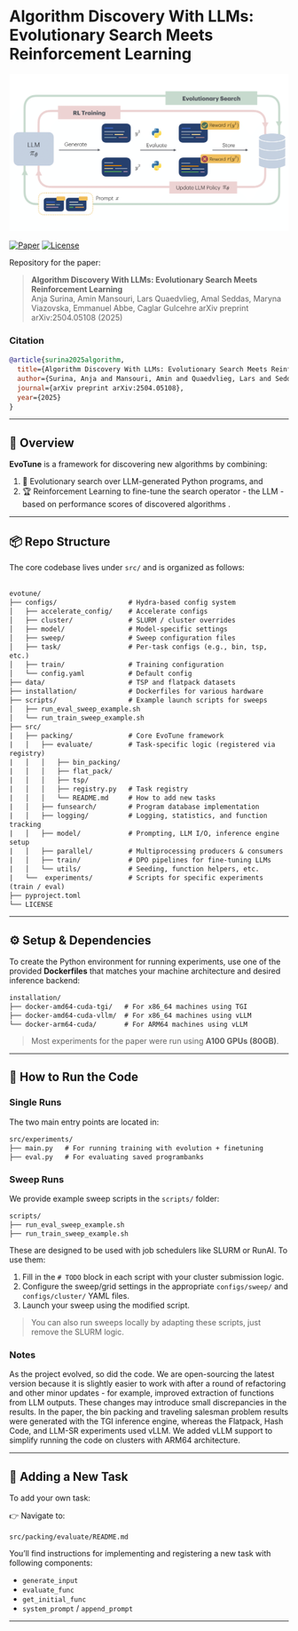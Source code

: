 # Algorithm Discovery With LLMs: Evolutionary Search Meets Reinforcement Learning

![Method Image](./data/readme/method-fig.png)

[![Paper](https://img.shields.io/badge/Paper-arXiv%20preprint-b31b1b.svg)](https://arxiv.org/abs/2504.05108)
[![License](https://img.shields.io/github/license/CLAIRE-Labo/EvoTune)](./LICENSE)

Repository for the paper:

> **Algorithm Discovery With LLMs: Evolutionary Search Meets Reinforcement Learning**  
> Anja Surina, Amin Mansouri, Lars Quaedvlieg, Amal Seddas, Maryna Viazovska, Emmanuel Abbe, Caglar Gulcehre
> arXiv preprint arXiv:2504.05108 (2025)

### Citation
```bibtex
@article{surina2025algorithm,
  title={Algorithm Discovery With LLMs: Evolutionary Search Meets Reinforcement Learning},
  author={Surina, Anja and Mansouri, Amin and Quaedvlieg, Lars and Seddas, Amal and Viazovska, Maryna and Abbe, Emmanuel and Gulcehre, Caglar},
  journal={arXiv preprint arXiv:2504.05108},
  year={2025}
}
```

---

## 🧠 Overview

**EvoTune** is a framework for discovering new algorithms by combining:

1. 🧬 Evolutionary search over LLM-generated Python programs, and
2. 🏆 Reinforcement Learning to fine-tune the search operator - the LLM - based on performance scores of discovered algorithms .

---

## 📦 Repo Structure

The core codebase lives under ```src/``` and is organized as follows:

```plaintext

evotune/
├── configs/                  # Hydra-based config system
│   ├── accelerate_config/    # Accelerate configs
│   ├── cluster/              # SLURM / cluster overrides
│   ├── model/                # Model-specific settings
│   ├── sweep/                # Sweep configuration files
│   ├── task/                 # Per-task configs (e.g., bin, tsp, etc.)
│   ├── train/                # Training configuration
│   └── config.yaml           # Default config
├── data/                     # TSP and flatpack datasets
├── installation/             # Dockerfiles for various hardware
├── scripts/                  # Example launch scripts for sweeps
│   ├── run_eval_sweep_example.sh
│   └── run_train_sweep_example.sh
├── src/
|   ├── packing/              # Core EvoTune framework
|   │   ├── evaluate/         # Task-specific logic (registered via registry)
|   │   │   ├── bin_packing/
|   │   │   ├── flat_pack/
|   │   │   ├── tsp/
|   │   │   ├── registry.py   # Task registry
|   │   │   └── README.md     # How to add new tasks
|   │   ├── funsearch/        # Program database implementation
|   │   ├── logging/          # Logging, statistics, and function tracking
|   │   ├── model/            # Prompting, LLM I/O, inference engine setup
|   │   ├── parallel/         # Multiprocessing producers & consumers
|   │   ├── train/            # DPO pipelines for fine-tuning LLMs
|   │   └── utils/            # Seeding, function helpers, etc.
|   └──  experiments/         # Scripts for specific experiments (train / eval)
├── pyproject.toml
└── LICENSE
```

---

## ⚙️ Setup & Dependencies

To create the Python environment for running experiments, use one of the provided **Dockerfiles** that matches your machine architecture and desired inference backend:

```plaintext
installation/
├── docker-amd64-cuda-tgi/   # For x86_64 machines using TGI
├── docker-amd64-cuda-vllm/  # For x86_64 machines using vLLM
└── docker-arm64-cuda/       # For ARM64 machines using vLLM
```

> Most experiments for the paper were run using **A100 GPUs (80GB)**.

---

## 🚀 How to Run the Code

### Single Runs

The two main entry points are located in:

```plaintext
src/experiments/
├── main.py   # For running training with evolution + finetuning
├── eval.py   # For evaluating saved programbanks
```

### Sweep Runs

We provide example sweep scripts in the ```scripts/``` folder:

```plaintext
scripts/
├── run_eval_sweep_example.sh
├── run_train_sweep_example.sh
```

These are designed to be used with job schedulers like SLURM or RunAI. To use them:

1. Fill in the ```# TODO``` block in each script with your cluster submission logic.
2. Configure the sweep/grid settings in the appropriate ```configs/sweep/``` and ```configs/cluster/``` YAML files.
3. Launch your sweep using the modified script.

> You can also run sweeps locally by adapting these scripts, just remove the SLURM logic.

### Notes 
As the project evolved, so did the code. We are open-sourcing the latest version because it is slightly easier to work with after a round of refactoring and other minor updates - for example, improved extraction of functions from LLM outputs. These changes may introduce small discrepancies in the results. In the paper, the bin packing and traveling salesman problem results were generated with the TGI inference engine, whereas the Flatpack, Hash Code, and LLM-SR experiments used vLLM. We added vLLM support to simplify running the code on clusters with ARM64 architecture.

---

## 🧱 Adding a New Task

To add your own task:

👉 Navigate to:

```src/packing/evaluate/README.md```

You’ll find instructions for implementing and registering a new task with following components:

- ```generate_input```
- ```evaluate_func```
- ```get_initial_func```
- ```system_prompt``` / ```append_prompt```

---